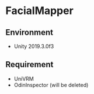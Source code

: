 # FacialMapper

## Environment
- Unity 2019.3.0f3

## Requirement
- UniVRM
- OdinInspector (will be deleted)
